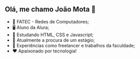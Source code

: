 ## Olá, me chamo João Mota 👋

- 🔭 FATEC - Redes de Computadores;
- 🖥️ Aluno da Alura;
- 🌱 Estudando HTML, CSS e Javascript;
- 💼 Atualmente a procura de um estágio;
- 👯 Experiências como freelancer e trabalhos da faculdade;
- ❤️ Apaixonado por tecnologia!

